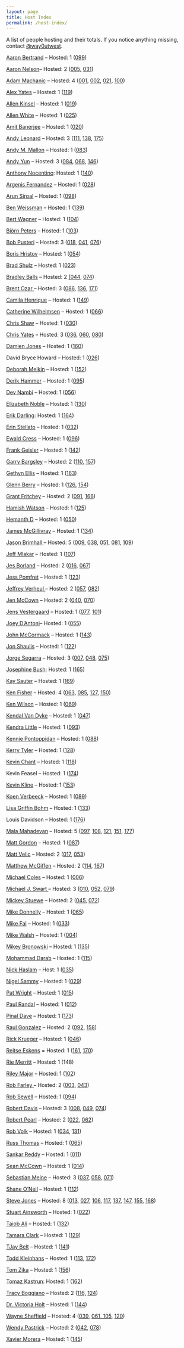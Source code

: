 ```yaml
---
layout: page
title: Host Index
permalink: /host-index/
---
```


A list of people hosting and their totals. If you notice anything missing, contact [@way0utwest](https://www.twitter.com/way0utwest).

[Aaron Bertrand](https://sqlblog.org/) – Hosted: 1 ([099](/099))

[Aaron Nelson](http://sqlvariant.com)– Hosted: 2 ([005,](/005) [031](/031))

[Adam Machanic](http://dataeducation.com/blog/) – Hosted: 4 ([001](001), [002](002), [021](021), [100](/100))

[Alex Yates](http://workingwithdevs.com) – Hosted: 1 ([119](/119))

[Allen Kinsel](http://www.allenkinsel.com/) – Hosted: 1 ([019](/019))

[Allen White](http://sqlblog.com/blogs/allen_white/default.aspx) – Hosted: 1 ([025](/025))

[Amit Banerjee](https://troubleshootingsql.com/) – Hosted: 1 ([020](http://tsqltuesday.azurewebsites.net/2018/07/05/t-sql-tuesday-020-t-sql-best-practices/))

[Andy Leonard](https://andyleonard.blog) – Hosted: 3 ([111](http://tsqltuesday.com/2019/02/05/t-sql-tuesday-111-what-is-your-why/), [138](http://tsqltuesday.com/2021/05/04/t-sql-tuesday-138-managing-technology-changes/), [175](https://tsqltuesday.com/2024/06/04/t-sql-tuesday-175-old-tech-new-tech-bold-tech-blue-tech/))

[Andy M. Mallon](https://www.am2.co/) – Hosted: 1 ([083](https://www.am2.co/2016/10/t-sql-tuesday-83/))

[Andy Yun](https://sqlbek.wordpress.com/) – Hosted: 3 ([084](https://sqlbek.wordpress.com/2016/10/25/t-sql-tuesday-84-growing-new-speakers/), [068](https://sqlbek.wordpress.com/2015/07/06/invitation-to-t-sql-tuesday-68-just-say-no-to-defaults/), [146](http://tsqltuesday.com/2022/01/04/t-sql-tuesday-146-upending-preconceived-notions/))

[Anthony Nocentino](https://www.centinosystems.com/blog/): Hosted: 1 ([140](http://tsqltuesday.com/2021/07/07/t-sql-tuesday-140-what-have-you-been-up-to-with-containers/))

[Argenis Fernandez](http://www.0xsql.com) – Hosted: 1 ([028](http://tsqltuesday.azurewebsites.net/2012/03/07/t-sql-tuesday-028-jack-of-all-trades-or-master-of-none/))

[Arun Sirpal](https://blobeater.blog/) – Hosted: 1 ([098](https://blobeater.blog/2018/01/02/t-sql-tuesday-98-your-technical-challenges-conquered/))

[Ben Weissman](https://bweissman.de/) – Hosted: 1 ([139](http://tsqltuesday.com/2021/06/01/t-sql-tuesday-139-the-data-world-is-hybrid/))

[Bert Wagner](https://bertwagner.com/) – Hosted: 1 ([104](http://tsqltuesday.com/2018/07/03/t-sql-tuesday-104-code-you-would-hate-to-live-without/))

<span class="byline"><span class="author vcard">[Björn Peters](https://www.sql-aus-hamburg.de) – Hosted: 1 ([103](http://tsqltuesday.com/2018/06/05/t-sql-tuesday-103-azure-sql-database-challenges-pros-and-cons-issues/))</span></span>

[Bob Pusteri](http://www.bobpusateri.com/) – Hosted: 3 ([018](https://www.bobpusateri.com/archive/2011/04/invitation-to-t-sql-tuesday-18-ctes/), [041](http://www.bobpusateri.com/archive/2013/04/invitation-to-t-sql-tuesday-41-presenting-and-loving-it/), [076](http://www.bobpusateri.com/archive/2016/02/invitation-to-t-sql-tuesday-76-text-searchingprocessing/))

[Boris Hristov](http://borishristov.com/) – Hosted: 1 ([054](http://borishristov.com/blog/t-sql-tuesday-54-interview-invitation/))

[Brad Shulz](http://bradsruminations.blogspot.com/) – Hosted: 1 ([023](http://tsqltuesday.azurewebsites.net/2011/10/31/t-sql-tuesday-024-prox-n-funx/))

[Bradley Balls](http://www.sqlballs.com/) – Hosted: 2 [(044](http://www.sqlservercentral.com/blogs/sqlballs/2013/07/02/t-sql-tuesday-44-the-second-chance/), [074](http://www.sqlballs.com/2015/12/t-sql-tuesday-73-invitation-naughty-or.html))

[Brent Ozar ](https://www.brentozar.com/archive/author/brento/)– Hosted: 3 ([086](https://www.brentozar.com/archive/2017/01/announcing-t-sql-tuesday-87-sql-server-bugs-enhancement-requests/), [136](http://tsqltuesday.com/2021/03/02/t-sql-tuesday-136-blog-about-your-favorite-data-type-or-least-favorite/), [171](https://tsqltuesday.com/2024/02/07/t-sql-tuesday-171-describe-the-most-recent-issue-you-closed/))

[Camila Henrique](https://camilahenrique.com/) – Hosted: 1 ([149](http://tsqltuesday.com/2022/04/05/t-sql-tuesday-149-blog-about-t-sql-advice-youd-give-to-your-younger-self/))

[Catherine Wilhelmsen](https://www.cathrinewilhelmsen.net) – Hosted: 1 ([066](https://www.cathrinewilhelmsen.net/2015/05/05/invitation-to-t-sql-tuesday-66-monitoring/))

[Chris Shaw](https://chrisshaw.wordpress.com/) – Hosted: 1 ([030](http://tsqltuesday.azurewebsites.net/2012/04/30/t-sql-tuesday-030-a-dbas-ethics/))

[Chris Yates](http://www.toadworld.com/members/chris-yates) – Hosted: 3 ([036](http://tsqltuesday.com/2012/11/05/t-sql-tuesday-036/), [060](https://chrisyatessql.wordpress.com/2014/11/11/t-sql-tuesday-60-something-new-learned-2/), [080](http://www.toadworld.com/platforms/sql-server/b/weblog/archive/2016/07/06/t-sql-tuesday-080))

[Damien Jones](https://amazonwebshark.com/) – Hosted: 1 ([160](http://tsqltuesday.com/2023/03/07/t-sql-tuesday-160-microsoft-openai-wishlist/))

David Bryce Howard – Hosted: 1 ([026](http://tsqltuesday.azurewebsites.net/2012/01/02/t-sql-tuesday-026-second-chances/))

[Deborah Melkin](https://debthedba.wordpress.com/) – Hosted: 1 ([152](http://tsqltuesday.com/2022/07/05/t-sql-tuesday-152-it-depends/))

[Derik Hammer](https://www.sqlhammer.com/) – Hosted: 1 ([095](http://tsqltuesday.com/2017/10/04/t-sql-tuesday-095-big-data/))

[Dev Nambi](http://devnambi.com) – Hosted: 1 ([056](http://devnambi.com/2014/tsql-tuesday/))

[Elizabeth Noble](https://sqlzelda.wordpress.com/) – Hosted: 1 ([130](http://tsqltuesday.com/2020/09/01/t-sql-tuesday-130-automate-your-stress-away/))

[Erik Darling](https://erikdarlingdata.com/): Hosted: 1 ([164](http://tsqltuesday.com/2023/07/10/t-sql-tuesday-164-code-that-made-you-feel-a-way/))

[Erin Stellato](http://erinstellato.com) – Hosted: 1 ([032](http://tsqltuesday.com/2012/07/08/t-sql-tuesday-32-a-day-in-the-life/))

[Ewald Cress](https://sqlonice.com) – Hosted: 1 ([096](http://tsqltuesday.com/2017/11/08/t-sql-tuesday-096-folks-who-have-made-a-difference/))

[Frank Geisler](https://gds-business-intelligence.de/category/sql-server/) – Hosted: 1 ([142](http://tsqltuesday.com/2021/09/07/t-sql-tuesday-142-using-descriptive-techniques-to-build-database-environments/))

[Garry Bargsley](https://garrybargsley.com) – Hosted: 2 ([110](http://tsqltuesday.com/2019/01/01/t-sql-tuesday-110-automate-all-the-things/), [157](http://tsqltuesday.com/2022/12/06/t-sql-tuesday-157-end-of-year-activity/))

[Gethyn Ellis](https://www.gethynellis.com/blog) – Hosted: 1 ([163](http://tsqltuesday.com/2023/06/14/t-sql-tuesday-163-invitation-what-is-the-best-piece-of-career-advice-you-ever-received/))

[Glenn Berry](https://glennsqlperformance.com/) – Hosted: 1 ([126,](http://tsqltuesday.com/2020/05/05/t-sql-tuesday-126-foldinghome/) [154](http://tsqltuesday.com/2022/09/06/t-sql-tuesday-154-sql-server-2022/))

[Grant Fritchey](http://www.scarydba.com) – Hosted: 2 ([091](http://tsqltuesday.com/2017/06/06/t-sql-tuesday-091-databases-and-devops/), [166](http://tsqltuesday.com/2023/09/06/t-sql-tuesday-166-why-not-extended-events/))

[Hamish Watson](https://hybriddbablog.com/) – Hosted: 1 ([125](http://tsqltuesday.com/2020/04/07/t-sql-tuesday-125-unit-testing-databases-we-need-to-do-this/))

[Hemanth D](https://sqlchow.wordpress.com/) – Hosted: 1 ([050](https://sqlchow.wordpress.com/2014/01/07/t-sql-tuesday-050-automation-how-much-of-it-is-the-same/))

[James McGillivray](https://jimbabwe.co.za/blog-posts/) – Hosted: 1 ([134](http://tsqltuesday.com/2021/01/05/t-sql-tuesday-134-give-me-a-break/))

[Jason Brimhall ](http://jasonbrimhall.info/)– Hosted: 5 ([009](http://jasonbrimhall.info/2010/08/03/t-sql-tuesday-009-beach-time/), [038](http://jasonbrimhall.info/2013/01/02/t-sql-tuesday-38-standing-firm/), [051](http://www.sqlservercentral.com/blogs/sqlrnnr/2014/02/04/t-sql-tuesday-051-place-your-bets/), [081](http://jasonbrimhall.info/2016/07/27/t-sql-tuesday-081-sharpen-something/), [109](http://jasonbrimhall.info/2018/12/04/influence-somebody-invite/))

[Jeff Mlakar](https://www.mlakartechtalk.com/) – Hosted: 1 ([107](http://tsqltuesday.com/2018/10/02/t-sql-tuesday-107-death-march/))

[Jes Borland](http://blogs.lessthandot.com/index.php/author/grrlgeek/) – Hosted: 2 ([016](http://blogs.lessthandot.com/index.php/DataMgmt/DBProgramming/come-one-come-all-to/), [067](http://blogs.lessthandot.com/index.php/uncategorized/youre-invited-to-t-sql-tuesday-67-extended-events/))

[Jess Pomfret](https://jesspomfret.com/) – Hosted: 1 ([123](http://tsqltuesday.com/2020/02/05/t-sql-tuesday-123-life-hacks-to-make-your-day-easier/))

[Jeffrey Verheul ](https://devjef.wordpress.com/)– Hosted: 2 ([057](https://devjef.wordpress.com/2014/08/05/t-sql-tuesday-57-sql-family-and-community/), [082](https://devjef.wordpress.com/2016/09/06/invitation-t-sql-tuesday-82-to-the-cloud-and-beyond/))

[Jen McCown](http://www.midnightdba.com/Jen/author/jen/) – Hosted: 2 ([040](http://www.midnightdba.com/Jen/2013/03/invitation-to-t-sql-tuesday-040-file-and-filegroup-wisdom/), [070](http://www.midnightdba.com/Jen/2015/09/time-for-t-sql-tuesday-70/))

[Jens Vestergaard](http://t-sql.dk/?author=1) – Hosted: 1 ([077](http://t-sql.dk/?p=1492), [101](http://tsqltuesday.com/2018/04/04/t-sql-tuesday-101-my-essential-sql-server-tools/))

[Joey D’Antoni](https://joeydantoni.com/)– Hosted: 1 ([055](https://joeydantoni.com/2014/06/03/t-sql-tuesday-055-sql-server-2014-the-good-the-bad-and-the-ugly/))

[John McCormack](https://johnmccormack.it/) – Hosted: 1 ([143](http://tsqltuesday.com/2021/10/05/t-sql-tuesday-143-short-code-examples/))

[Jon Shaulis](https://jonshaulis.com) – Hosted: 1 ([122](http://tsqltuesday.com/2020/01/07/t-sql-tuesday-122-imposter-syndrome/))

[Jorge Segarra](http://www.sqlchicken.com/) – Hosted: 3 ([007](http://www.sqlchicken.com/2010/06/t-sql-tuesday-007-summertime-in-the-sql/), [048](http://www.sqlchicken.com/2013/11/t-sql-tuesday-48-cloud-atlas/), [075](http://www.sqlchicken.com/2016/02/t-sql-tuesday-75-invitation-jump-into-power-bi/))

[Josephine Bush](https://sqlkitty.com/): Hosted: 1 ([165](http://tsqltuesday.com/2023/08/02/t-sql-tuesday-165-what-do-all-the-database-job-titles-actually-mean/))

[Kay Sauter](https://www.kayondata.com/) – Hosted: 1 ([169](http://tsqltuesday.com/2023/12/04/t-sql-tuesday-169-thank-you/))

[Ken Fisher](https://sqlstudies.com/) – Hosted: 4 ([063](http://sqlstudies.com/2015/02/03/tsql-tuesday-63-how-do-you-manage-security/), [085](https://sqlstudies.com/2016/12/06/4169/), [127](http://tsqltuesday.com/2020/06/02/tsql-tuesday-127-invite-non-sql-tips-and-tricks/), [150](http://tsqltuesday.com/2022/05/03/t-sql-tuesday-148-your-first-technical-job/))

[Ken Wilson](http://sqlbama.com/) – Hosted: 1 ([069](http://sqlbama.com/archive/2015/08/t-sql-tuesday-69-encryption/))

[Kendal Van Dyke](http://www.kendalvandyke.com/) – Hosted: 1 ([047](http://www.kendalvandyke.com/2013/10/t-sql-tuesday-47-your-best-sql-server.html))

[Kendra Little](https://littlekendra.com/) – Hosted: 1 ([093](http://tsqltuesday.com/2017/08/01/t-sql-tuesday-093-interviewing-patterns-anti-patterns/))

[Kennie Pontoppidan](http://www.pontop.dk/blog) – Hosted: 1 ([088](http://www.pontop.dk/single-post/2017/03/07/Announcing-T-SQL-Tuesday-88-%E2%80%93-The-daily-database-related-WTF))

[Kerry Tyler](https://www.airbornegeek.com/) – Hosted: 1 ([128](http://tsqltuesday.com/2020/07/07/t-sql-tuesday-128-learn-from-others/))

[Kevin Chant](https://www.kevinrchant.com/) – Hosted: 1 ([118](http://tsqltuesday.com/2019/09/03/t-sql-tuesday-188-your-fantasy-sql-feature/))

Kevin Feasel – Hosted: 1 ([174](http://tsqltuesday.com/2024/05/07/t-sql-tuesday-174-your-favorite-job-interview-question/))

[Kevin Kline](https://kevinekline.com/) – Hosted: 1 ([153](http://tsqltuesday.com/2022/08/02/t-sql-tuesday-153-invite-the-conference-that-changed-everything-for-me/))

[Koen Verbeeck](http://sqlkover.com) – Hosted: 1 ([089](http://sqlkover.com/t-sql-tuesday-89-invitation-the-times-they-are-a-changing/))

[Lisa Griffin Bohm](https://lisagb.info/) – Hosted: 1 ([133](http://tsqltuesday.com/2020/12/01/t-sql-tuesday-133-what-else-have-you-learned-from-presenting/))

Louis Davidson – Hosted: 1 ([176](https://tsqltuesday.com/2024/07/02/t-sql-tuesday-176-one-piece-of-advice-you-wish-past-you-had/))

[Mala Mahadevan](https://curiousaboutdata.com/) – Hosted: 5 ([097](http://tsqltuesday.com/2017/12/04/t-sql-tuesday-097-setting-learning-goals-for-2018/), [108](http://tsqltuesday.com/2018/11/02/t-sql-tuesday-108-non-sql-server-technologies/), [121](http://tsqltuesday.com/2019/12/10/t-sql-tuesday-121-gifts-received-for-this-year/), [151](http://tsqltuesday.com/2022/06/06/t-sql-tuesday-151-coding-standards/), [177](http://tsqltuesday.com/2024/08/06/t-sql-tuesday-177-managing-database-code/))

[Matt Gordon](https://sqlatspeed.com/2017/02/07/announcing-t-sql-tuesday-87/) – Hosted: 1 ([087](https://sqlatspeed.com/2017/02/07/announcing-t-sql-tuesday-87/))

[Matt Velic](http://mattvelic.com/) – Hosted: 2 ([017](http://tsqltuesday.azurewebsites.net/2011/04/05/t-sql-tuesday-017-apply-knowledge/), [053](http://mattvelic.com/))

[Matthew McGiffen](https://matthewmcgiffen.com/) – Hosted: 2 ([114](http://tsqltuesday.com/2019/05/07/t-sql-tuesday-114-puzzle-party/), [167](http://tsqltuesday.com/2023/10/03/t-sql-tuesday-166-encryption-and-data-protection/))

[Michael Coles](http://sqlblog.com/blogs/michael_coles/default.aspx) – Hosted: 1 ([006](http://sqlblog.com/blogs/michael_coles/archive/2010/05/03/t-sql-tuesday-006-what-about-blob.aspx))

[Michael J. Swart ](http://michaeljswart.com/)– Hosted: 3 ([010](http://michaeljswart.com/2010/09/invitation-to-participate-in-t-sql-tuesday-10-indexes/), [052](http://michaeljswart.com/2014/03/argue_against_a_popular_opinion/), [079](http://michaeljswart.com/2016/06/t-sql-tuesday-079-its-2016/))

[Mickey Stuewe](http://mickeystuewe.com/) – Hosted: 2 ([045](http://mickeystuewe.com/2013/08/05/t-sql-tuesday-45-invitationfollow-the-yellow-brick-road/), [072](http://mickeystuewe.com/2015/11/03/t-sql-tuesday-72-invitation-data-modeling-gone-wrong/))

[Mike Donnelly](https://sqlmd.wordpress.com) – Hosted: 1 ([065](https://sqlmd.wordpress.com/2015/04/07/t-sql-tuesday-065-teach-something-new/))

[Mike Fal](http://www.mikefal.net/) – Hosted: 1 ([033](http://tsqltuesday.com/2012/08/07/t-sql-tuesday-33-trick-shot/))

[Mike Walsh](https://straightpathsql.com/sql-server-blog/) – Hosted: 1 ([004](https://straightpathsql.com/archives/2010/03/invitation-for-t-sql-tuesday-004-io/))

[Mikey Bronowski](https://www.bronowski.it/blog/) – Hosted: 1 ([135](http://tsqltuesday.com/2021/02/04/t-sql-tuesday-135-the-outstanding-tools-of-the-trade-that-make-your-job-awesome/))

[Mohammad Darab](https://mohammaddarab.com/) – Hosted: 1 ([115](http://tsqltuesday.com/2019/06/04/t-sql-tuesday-115-dear-20-year-old-self/))

[Nick Haslam](https://blog.nhaslam.com/) – Host: 1 ([035](http://tsqltuesday.com/2012/10/04/t-sql-tuesday-35-soylent-green/))

[Nigel Sammy](http://www.nigelpsammy.com/) – Hosted: 1 ([029](http://tsqltuesday.azurewebsites.net/2012/04/03/t-sql-tuesday-029-lets-have-a-sql-server-2012-party/))

[Pat Wright](https://sqlasylum.wordpress.com/) – Hosted: 1 ([015](https://sqlasylum.wordpress.com/2011/02/01/invitation-to-t-sql-tuesday-15-automation-in-sql-server/))

[Paul Randal](http://www.sqlskills.com/blogs/paul/) – Hosted: 1 ([012](http://www.sqlskills.com/blogs/paul/invitation-to-participate-in-t-sql-tuesday-12-why-are-dba-skills-necessary/))

[Pinal Dave](https://blog.sqlauthority.com/) – Hosted: 1 ([173](https://tsqltuesday.com/2024/04/02/t-sql-tuesday-173-has-ai-helped-you-with-your-sql-server-job/))

[Raul Gonzalez](http://www.sqldoubleg.com) – Hosted: 2 ([092](http://tsqltuesday.com/2017/07/04/t-sql-tuesday-92-lessons-learned-the-hard-way/), [158](http://tsqltuesday.com/2023/01/03/t-sql-tuesday-158-implementing-worst-practices/))

[Rick Krueger](http://www.dataogre.com/) – Hosted: 1 ([046](http://www.dataogre.com/2013/09/02/t-sql-tuesday-46-rube-goldberg-machine/))

[Reitse Eskens](https://sqlreitse.com/) = Hosted: 1 ([161](https://sqlreitse.com/2023/04/04/t-sql-tuesday-161-invitation-having-fun-with-t-sql/), [170](http://tsqltuesday.com/2024/01/02/t-sql-tuesday-170-learning-from-abandoned-projects/))

[Rie Merritt](http://www.riepedia.net/) – Hosted: 1 (148)

[Riley Major](https://scribnasium.com/) – Hosted: 1 ([102](http://tsqltuesday.com/?p=3735&preview=true))

[Rob Farley ](http://sqlblog.com/blogs/rob_farley/)– Hosted: 2 ([003](http://blogs.msmvps.com/robfarley/2010/02/01/invitation-for-t-sql-tuesday-003-relationships/), [043](http://sqlblog.com/blogs/rob_farley/archive/2013/06/02/t-sql-tuesday-43-hello-operator.aspx))

[Rob Sewell](https://sqldbawithabeard.com) – Hosted: 1 ([094](http://tsqltuesday.com/2017/09/05/lets-all-get-posh-what-are-you-going-to-automate-today-for-t-sql-tuesday-094/))

[Robert Davis](http://www.sqlsoldier.com/wp/) – Hosted: 3 ([008](http://www.sqlservercentral.com/blogs/robert_davis/2010/07/04/T_2D00_SQL-Tuesday-008-Gettin-Schooled/), [049](http://www.sqlsoldier.com/wp/sqlserver/tsqltuesday49topiciswaitforit), [074](http://www.sqlsoldier.com/wp/sqlserver/tsqltuesday74invitationbethechange))

[Robert Pearl](http://www.sqlservercentral.com/blogs/pearlknows/) – Hosted: 2 ([022](http://tsqltuesday.azurewebsites.net/?p=3865&preview=true), [062](http://www.sqlservercentral.com/blogs/pearlknows/2015/01/06/t-sql-tuesday-62-invitation-to-healthysql/))

[Rob Volk](https://weblogs.sqlteam.com/robv/) – Hosted: 1 ([034](http://tsqltuesday.com/2012/09/04/t-sql-tuesday-34-help-i-need-somebody/), [131](http://tsqltuesday.com/2020/10/05/t-sql-tuesday-131-data-analogies-or-explain-databases-like-im-five/))

[Russ Thomas](https://sqljudo.wordpress.com) – Hosted: 1 ([065](https://sqljudo.wordpress.com/2015/03/02/tsql-tue-64-calling-all-tuners-and-gear-heads/))

[Sankar Reddy](http://sankarreddy.com/) – Hosted: 1 ([011](http://sankarreddy.com/2010/10/invitation-to-participate-in-t-sql-tuesday-11-misconceptions-in-sql-server))

[Sean McCown](http://www.midnightdba.com/DBARant/author/kenpodba/) – Hosted: 1 ([014](http://www.midnightdba.com/DBARant/t-sql-tuesday-014-resolutions/))

[Sebastian Meine](http://sqlity.net/en/blog/) – Hosted: 3 ([037](http://tsqltuesday.com/2012/12/03/t-sql-tuesday-037-joins/), [058](http://sqlity.net/en/2559/tsql2sday-58-invite/), [071](http://sqlity.net/en/2890/tsql2sday-71-sql-server-audit/))

[Shane O’Neil](https://nocolumnname.blog/) – Hosted: 1 ([112](http://tsqltuesday.com/2019/03/05/t-sql-tuesday-112-dipping-into-your-cookie-jar/))

[Steve Jones](https://voiceofthedba.com) – Hosted: 8 ([013](https://voiceofthedba.com/2010/12/07/t-sql-tuesday-13-what-the-business-says-is-not-what-the-business-wants/), [027](http://tsqltuesday.azurewebsites.net/2012/02/07/t-sql-tuesday-027-invitation-to-the-big-data-valentines-edition/), [106](http://tsqltuesday.com/2018/09/04/t-sql-tuesday-106-trigger-headaches-or-happiness/), [117](http://tsqltuesday.com/2019/08/08/when-have-you-used-mot-tables/), [137](http://tsqltuesday.com/2021/04/06/t-sql-tuesday-137-using-notebooks-every-day/), [147](http://tsqltuesday.com/2022/02/03/t-sql-tuesday-147-invitation-upgrade-strategies/), [155](http://tsqltuesday.com/2022/10/06/t-sql-tuesday-155-the-dynamic-code-invitation/), [168](http://tsqltuesday.com/2023/11/07/t-sql-tuesday-168-mature-window-functions/))

[Stuart Ainsworth](http://codegumbo.com/) – Hosted: 1 ([022](http://tsqltuesday.azurewebsites.net/?p=3870&preview=true))

[Taiob Ali](https://sqlworldwide.com/) – Hosted: 1 ([132](http://tsqltuesday.com/2020/11/09/t-sql-tuesday-132-how-are-you-coping-with-pandemic/))

[Tamara Clark](https://clarkcreations.net/blog/) – Hosted: 1 ([129](http://tsqltuesday.com/2020/08/04/t-sql-tuesday-129-lets-build-a-time-capsule/))

[TJay Belt](https://tjaybelt.blogspot.com/) – Hosted: 1 ([141](http://tsqltuesday.com/2021/08/03/t-sql-tuesday-141-work-life-balance/))

[Todd Kleinhans](https://toddkleinhans.wordpress.com/) – Hosted: 1 ([113](http://tsqltuesday.com/2019/04/05/t-sql-tuesday-113-what-do-you-use-databases-for/), [172](http://tsqltuesday.com/2024/03/08/t-sql-tuesday-172-hekaton-ftw-for-the-win/))

[Tom Zika](https://straightforwardsql.com/) – Hosted: 1 ([156](http://tsqltuesday.com/2022/11/02/t-sql-tuesday-156-production-code/))

[Tomaz Kastrun](https://tomaztsql.wordpress.com/): Hosted: 1 ([162](http://tsqltuesday.com/2023/05/02/t-sql-tuesday-162-data-science-in-the-time-of-chatgpt/))

[Tracy Boggiano](https://tracyboggiano.com) – Hosted: 2 ([116,](http://tsqltuesday.com/2019/07/02/t-sql-tuesday-116-sql-on-linux/) [124](http://tsqltuesday.com/2020/03/03/t-sql-tuesday-124-using-query-store-or-not-lets-blog/))

[Dr. Victoria Holt](https://blog.victoriaholt.co.uk/) – Hosted: 1 ([144](http://tsqltuesday.com/2021/11/02/t-sql-tuesday-144-data-governance-reimagination/))

[Wayne Sheffield](http://blog.waynesheffield.com) – Hosted: 4 ([039](http://blog.waynesheffield.com/wayne/archive/2013/02/invitation-for-t-sql-tuesday-39-can-you-shell-what-the-posh-is-cooking/), [061, 105](http://blog.waynesheffield.com/wayne/archive/2014/12/t-sql-tuesday-61-giving-back/), [120](http://tsqltuesday.com/2019/11/05/t-sql-tuesday-120-what-were-you-thinking/))

[Wendy Pastrick](https://wendyverse.blogspot.com/) – Hosted: 2 ([042](https://wendyverse.blogspot.com/2013/05/its-time-for-t-sqltuesday-42-long-and.html), [078](https://wendyverse.blogspot.com/2016/04/its-time-for-t-sql-tuesday-78-may-2016.html))

[Xavier Morera](https://www.xaviermorera.com/) – Hosted: 1 ([145](http://tsqltuesday.com/2021/12/07/t-sql-tuesday-145-the-pandemic-costa-rica-and-events/))